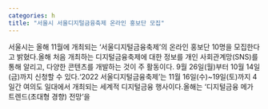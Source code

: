 ```yaml
---
categories: h
title: "서울시 서울디지털금융축제 온라인 홍보단 모집"
---
```

서울시는 올해 11월에 개최되는 &lsquo;서울디지털금융축제&rsquo;의 온라인 홍보단 10명을 모집한다고 밝혔다.올해 처음 개최하는 디지털금융축제에 대한 정보를 개인 사회관계망(SNS)를 통해 알리고, 다양한 콘텐츠를 개발하는 것이 주 활동이다. 9월 26일(월)부터 10월 14일(금)까지 신청할 수 있다.&lsquo;2022 서울디지털금융축제&rsquo;는 11월 16일(수)~19일(토)까지 4일간 여의도 일대에서 개최되는 세계적 디지털금융 행사이다.올해는 &lsquo;디지털금융 메가 트렌드(초대형 경향) 전망&rsquo;을